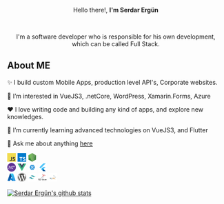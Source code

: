 <p align="center">Hello there!, <strong>I'm Serdar Ergün</strong></p>

<br />

<p align="center">I'm a software developer who is responsible for his own development, which can be called Full Stack.</p>

## About ME ##

✨ I build custom Mobile Apps, production level API's, Corporate websites.

👀 I’m interested in VueJS3, .netCore, WordPress, Xamarin.Forms, Azure

❤️ I love writing code and building any kind of apps, and explore new knowledges.

🌱 I’m currently learning advanced technologies on VueJS3, and Flutter

💬 Ask me about anything [here](https://github.com/generalgord/generalgord/issues)

<code><img height="20" alt="javascript" src="https://raw.githubusercontent.com/github/explore/80688e429a7d4ef2fca1e82350fe8e3517d3494d/topics/javascript/javascript.png"></code>
<code><img height="20" alt="typescript" src="https://raw.githubusercontent.com/github/explore/80688e429a7d4ef2fca1e82350fe8e3517d3494d/topics/typescript/typescript.png"></code>
<code><img height="20" alt="nodejs" src="https://raw.githubusercontent.com/github/explore/80688e429a7d4ef2fca1e82350fe8e3517d3494d/topics/nodejs/nodejs.png"></code>    
<code><img height="20" alt="nodejs" src="https://raw.githubusercontent.com/github/explore/80688e429a7d4ef2fca1e82350fe8e3517d3494d/topics/dotnet/dotnet.png"></code>
<code><img height="20" alt="nodejs" src="https://raw.githubusercontent.com/github/explore/80688e429a7d4ef2fca1e82350fe8e3517d3494d/topics/vue/vue.png"></code>
<code><img height="20" alt="nodejs" src="https://raw.githubusercontent.com/github/explore/80688e429a7d4ef2fca1e82350fe8e3517d3494d/topics/xamarin/xamarin.png"></code>
<code><img height="20" alt="nodejs" src="https://raw.githubusercontent.com/github/explore/80688e429a7d4ef2fca1e82350fe8e3517d3494d/topics/flutter/flutter.png"></code>    
<code><img height="20" alt="nodejs" src="https://raw.githubusercontent.com/github/explore/80688e429a7d4ef2fca1e82350fe8e3517d3494d/topics/azure/azure.png"></code>
<code><img height="20" alt="nodejs" src="https://raw.githubusercontent.com/github/explore/80688e429a7d4ef2fca1e82350fe8e3517d3494d/topics/wordpress/wordpress.png"></code>
<code><img height="20" alt="nodejs" src="https://raw.githubusercontent.com/github/explore/80688e429a7d4ef2fca1e82350fe8e3517d3494d/topics/tailwind/tailwind.png"></code>
<code><img height="20" alt="nodejs" src="https://github.com/github/explore/blob/4b4fe26ea220c2e1b3c23ec0b2bf8268ddf152d4/topics/sql-server/sql-server.png"></code>
<code><img height="20" alt="nodejs" src="https://raw.githubusercontent.com/github/explore/80688e429a7d4ef2fca1e82350fe8e3517d3494d/topics/mysql/mysql.png"></code>



<a href="https://github.com/generalgord/github-readme-stats">
<img align="center" src="https://github-readme-stats.vercel.app/api?username=generalgord&show_icons=true&include_all_commits=true&theme=radical&count_private=true&hide_border=true&include_all_commits=true" alt="Serdar Ergün's github stats" />
</a>

<br />
<br />
